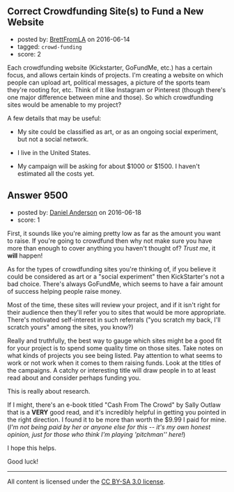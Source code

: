 ## Correct Crowdfunding Site(s) to Fund a New Website

- posted by: [BrettFromLA](https://stackexchange.com/users/2813127/brettfromla) on 2016-06-14
- tagged: `crowd-funding`
- score: 2

Each crowdfunding website (Kickstarter, GoFundMe, etc.) has a certain focus, and allows certain kinds of projects.  I'm creating a website on which people can upload art, political messages, a picture of the sports team they're rooting for, etc. Think of it like Instagram or Pinterest (though there's one major difference between mine and those).  So which crowdfunding sites would be amenable to my project?

A few details that may be useful:

+ My site could be classified as art, or as an ongoing social experiment, but not a social network.

+ I live in the United States.

+ My campaign will be asking for about $1000 or $1500.  I haven't estimated all the costs yet.


## Answer 9500

- posted by: [Daniel Anderson](https://stackexchange.com/users/8398759/daniel-anderson) on 2016-06-18
- score: 1

First, it sounds like you're aiming pretty low as far as the amount you want to raise.  If you're going to crowdfund then why not make sure you have more than enough to cover anything you haven't thought of?  *Trust me*, it **will** happen!

As for the types of crowdfunding sites you're thinking of, if you believe it could be considered as art or a "social experiment" then KickStarter's not a bad choice.  There's always GoFundMe, which seems to have a fair amount of success helping people raise money.

Most of the time, these sites will review your project, and if it isn't right for their audience then they'll refer you to sites that would be more appropriate.  There's motivated self-interest in such referrals ("you scratch my back, I'll scratch yours" among the sites, you know?)

Really and truthfully, the best way to gauge which sites might be a good fit for your project is to spend some quality time on those sites.  Take notes on what kinds of projects you see being listed.  Pay attention to what seems to work or not work when it comes to them raising funds.  Look at the titles of the campaigns.  A catchy or interesting title will draw people in to at least read about and consider perhaps funding you.

This is really about research.

If I might, there's an e-book titled "Cash From The Crowd" by Sally Outlaw that is a **VERY** good read, and it's incredibly helpful in getting you pointed in the right direction.  I found it to be more than worth the $9.99 I paid for mine.  (*I'm not being paid by her or anyone else for this -- it's my own honest opinion, just for those who think I'm playing 'pitchman'' here!*)

I hope this helps.

Good luck!



---

All content is licensed under the [CC BY-SA 3.0 license](https://creativecommons.org/licenses/by-sa/3.0/).
